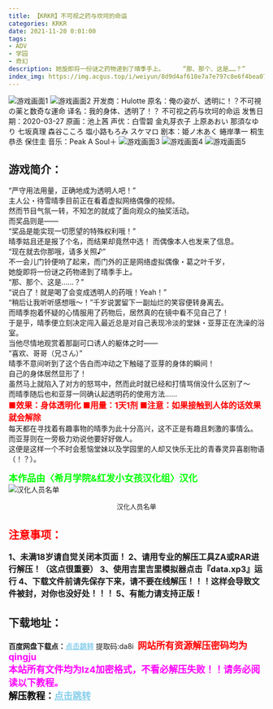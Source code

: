 ```yaml
---
title: 【KRKR】不可视之药与坎坷的命运 
categories: KRKR
date: 2021-11-20 0:01:00
tags:
- ADV
- 学园
- 奇幻
description: 她旋即将一份谜之药物递到了晴季手上。     “那、那个、这是……？”     “说白了！就是喝了会变成透明人的药哦！Yeah！”     “稍后让我听听感想哦～！”千岁说罢留下一副灿烂的笑容便转身离去。     而晴季抱着怀疑的心情服用了药物后，居然真的在镜中看不见自己了！     
index_img: https://img.acgus.top/i/weiyun/8d9d4af618e7a7e797c8e6f4bea07b6a59dee4112c568d786a1a137b867abca3ee77d9e4ac705463ff494d507cbd5515.webp
---
```

![游戏画面1](https://img.acgus.top/i/weiyun/f8a8ae292f4a8b89be84f7aeb2f0d9f9b75d4379d03ac893e03065d23204f2fafcdb683f59ddbf3734a6fefab58e3f20.webp) 
![游戏画面2](https://img.acgus.top/i/weiyun/c1e8fe396e65a6963cb07e76a81c8033acc7c1851cc0ab9109bcc3f025fbb119d9260761c5dd628cafb86392ee2c56f1.webp)
开发商：Hulotte
原名：俺の姿が、透明に！？不可視の薬と数奇な運命
译名：我的身体、透明了！？ 不可视之药与坎坷的命运
发售日期：2020-03-27
原画：池上茜
声优：白雪碧 金丸芽衣子 上原あおい 那須なゆり 七坂真理 森谷こころ 塩小路もろみ スケマロ
剧本：姫ノ木あく 蜷岸準一 桐生恭丞 保住圭
音乐：Peak A Soul＋
![游戏画面3](https://img.acgus.top/i/weiyun/51fccf232275c5b48c21c3d08d834e66d695437e8f098df54063d2daba982ed248ee3009bb8c2403620001850430b410.webp)
![游戏画面4](https://img.acgus.top/i/weiyun/8d9d4af618e7a7e797c8e6f4bea07b6a59dee4112c568d786a1a137b867abca3ee77d9e4ac705463ff494d507cbd5515.webp)
![游戏画面5](https://img.acgus.top/i/weiyun/262051d9aaaffc759b4d282aa080f00b5fef3fe2efd0719199480c3fa934a3ff54f9477b147cf9d26252d4ce6c105937.webp)

## 游戏简介：
“严守用法用量，正确地成为透明人吧！”     
主人公・待雪晴季目前正在看着虚拟网络偶像的视频。     
然而节目气氛一转，不知怎的就成了面向观众的抽奖活动。     
而奖品则是——        
“奖品是能实现一切愿望的特殊权利哦！”     
晴季姑且还是报了个名，而结果却竟然中选！
而偶像本人也发来了信息。     
“现在就去你那哦，请多关照♪”     
不一会儿门铃便响了起来，而门外的正是网络虚拟偶像・葛之叶千岁，     
她旋即将一份谜之药物递到了晴季手上。     
“那、那个、这是……？”     
“说白了！就是喝了会变成透明人的药哦！Yeah！”     
“稍后让我听听感想哦～！”千岁说罢留下一副灿烂的笑容便转身离去。     
而晴季抱着怀疑的心情服用了药物后，居然真的在镜中看不见自己了！     
于是乎，晴季便立刻决定闯入最近总是对自己表现冷淡的堂妹・亚芽正在洗澡的浴室。     
当他尽情地观赏着那副可口诱人的躯体之时——     
“喜欢、哥哥（兄さん）”     
晴季不意间听到了这个告白而冲动之下触碰了亚芽的身体的瞬间！     
自己的身体居然显形了！     
虽然马上就陷入了对方的怒骂中，然而此时就已经和打情骂俏没什么区别了～     
而晴季随后也和亚芽一同确认起透明药的使用方法……     
<font color=#FF0000 size=3>**■效果：身体透明化
■用量：1天1剂
■注意：如果接触到人体的话效果就会解除**</font>      
每天都在寻找着有趣事物的晴季为此十分高兴，这不正是有趣且刺激的事情么。     
而亚芽则在一旁极力劝说他要好好做人。     
这便是这样一个不时会惹恼堂妹以及学园里的人却又快乐无比的青春灵异喜剧物语（！？）。  

<font color=#00FF00 size=4>**本作品由〈希月学院&红发小女孩汉化组〉汉化**</font>      
![汉化人员名单](https://img.acgus.top/i/weiyun/03f27bace1289634a3ac27bfe43b78442619d410eda7ec2c9d963471366cfa8a3f74063c4407ed03bcdeaa2753b10c65.webp)
<center><font size=2>汉化人员名单</font> </center>

## <font color=#FF0000 >注意事项：</font>
<font size=3><b>1、未满18岁请自觉关闭本页面！
2、请用专业的解压工具ZA或RAR进行解压！（这点很重要）
3、使用吉里吉里模拟器点击『data.xp3』运行
4、下载文件前请先保存下来，请不要在线解压！！！这样会导致文件被封，对你也没好处！！！
5、有能力请支持正版！</b></font>

## 下载地址：
<b>百度网盘下载点：</b><a href="https://pan.baidu.com/s/1hkAM8D-GXmJlJ1MSzlMJGg?pwd=da8i" style="color: #87CEEB;"><b>点击跳转</b></a> 提取码:da8i
<a style="padding: 0" href="https://post.qingju.org/AD/"><img style="max-width:100%" src="https://img.acgus.top/i/2024/07/478f689b8021d8d499ab43d21acf137a.gif" alt=""></a>
<b><font color=#FF0000 size=4>网站所有资源解压密码均为</b></font><b><font color=#FF00FF size=4>qingju</font><font color=#FF0000 ></font></b><br><b><font color=#FF00FF size=4>本站所有文件均为lz4加密格式，不看必解压失败！！请务必阅读以下教程。</b></font><br><b><font color=#000 size=4>解压教程：</b><a href="https://post.qingju.org/tutorial/000/" style="color: #87CEEB;"><b>点击跳转</b></a>